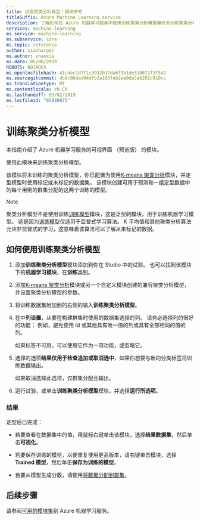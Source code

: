 ```yaml
---
title: 训练聚类分析模型：模块参考
titleSuffix: Azure Machine Learning service
description: 了解如何在 Azure 机器学习服务中使用训练聚类分析模型模块来训练聚类分析模型。
services: machine-learning
ms.service: machine-learning
ms.subservice: core
ms.topic: reference
author: xiaoharper
ms.author: zhanxia
ms.date: 05/06/2019
ROBOTS: NOINDEX
ms.openlocfilehash: 41cdec1d7f1c3932b17da6f9b1de518071f3f542
ms.sourcegitcommit: 4b9c06dad94dfb3a103feb2ee0da5a6202c910cc
ms.translationtype: MT
ms.contentlocale: zh-CN
ms.lasthandoff: 05/02/2019
ms.locfileid: "65028075"
---
```

# <a name="train-clustering-model"></a>训练聚类分析模型

本指南介绍了 Azure 机器学习服务的可视界面 （预览版） 的模块。

使用此模块来训练聚类分析模型。

该模块将未训练的聚类分析模型，你已配置为使用[K-means 聚类分析](k-means-clustering.md)模块，并定型模型时使用标记或未标记的数据集。 该模块创建可用于预测和一组定型数据中的每个用例的群集分配的这两个训练的模型。

> [!NOTE]
> 聚类分析模型不是使用训练[训练模型](train-model.md)模块，这是泛型的模块，用于训练机器学习模型。 这是因为[训练模型](train-model.md)仅适用于监督式学习算法。 K 平均值和其他聚类分析算法允许非监督式的学习，这意味着该算法可以了解从未标记的数据。  
  
## <a name="how-to-use-train-clustering-model"></a>如何使用训练聚类分析模型  
  
1.  添加**训练聚类分析模型**模块添加到你在 Studio 中的试验。 也可以找到该模块下的**机器学习模块**，在**训练**类别。  
  
2. 添加[K-means 聚类分析](k-means-clustering.md)模块或另一个自定义模块创建的兼容聚类分析模型，并设置聚类分析模型的参数。  
    
3.  将训练数据集附加到的右侧的输入**训练聚类分析模型**。
  
5.  在中**列设置**，从要在构建群集时使用的数据集选择的列。 请务必选择列的很好的功能： 例如，避免使用 Id 或其他具有唯一值的列或具有全部相同的值的列。

    如果标签不可用，可以使用它作为一项功能，或忽略它。  
  
6. 选择的选项**结果仅用于检查追加或取消选中**，如果你想要与新的分类标签将训练数据输出。

    如果取消选择此选项，仅群集分配会输出。 

7. 运行试验，或单击**训练聚类分析模型**模块，并选择**运行所选项**。  
  
### <a name="results"></a>结果

定型后已完成：


+  若要查看在数据集中的值，用鼠标右键单击该模块，选择**结果数据集**，然后单击**可视化**。

+ 若要保存训练的模型，以便重复使用更高版本，请右键单击模块，选择**Trained 模型**，然后单击**保存为训练的模型**。

+ 若要从模型生成分数，请使用[将数据分配到群集](assign-data-to-clusters.md)。



## <a name="next-steps"></a>后续步骤

请参阅[可用的模块集](module-reference.md)到 Azure 机器学习服务。 